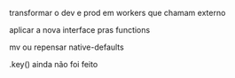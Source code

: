 
transformar o dev e prod em workers que chamam externo

aplicar a nova interface pras functions

mv ou repensar native-defaults

.key() ainda não foi feito
